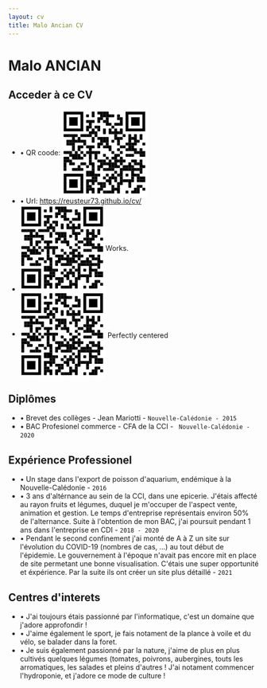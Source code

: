 ```yaml
---
layout: cv
title: Malo Ancian CV
---
```

# Malo ANCIAN

## Acceder à ce CV

* • QR coode: <img style="vertical-align:middle" src="/media/qr_code.png" alt="qrcode">
* • Url: https://reusteur73.github.io/cv/
* <div class="box">
    <img src="/media/qr_code.png">
    <span style="">Works.</span>
  </div>
 * <div>
    <img style="vertical-align:middle" src="/media/qr_code.png">
    <span style="vertical-align:middle">Perfectly centered</span>
  </div>

## Diplômes

* • Brevet des collèges - Jean Mariotti - `Nouvelle-Calédonie - 2015`
* • BAC Profesionel commerce - CFA de la CCI - ` Nouvelle-Calédonie - 2020`

## Expérience Professionel

* • Un stage dans l'export de poisson d'aquarium, endémique à la Nouvelle-Calédonie \- `2016`
* • 3 ans d'altérnance au sein de la CCI, dans une epicerie. J'étais affecté au rayon fruits et légumes, duquel je m'occuper de l'aspect vente, animation et gestion. Le temps d'entreprise représentais environ 50% de l'alternance. Suite à l'obtention de mon BAC, j'ai poursuit pendant 1 ans dans l'entreprise en CDI - `2018 - 2020`
* • Pendant le second confinement j'ai monté de A à Z un site sur l'évolution du COVID-19 (nombres de cas, ...) au tout début de l'épidemie. Le gouvernement à l'époque n'avait pas encore mit en place de site permetant une bonne visualisation. C'étais une super opportunité et éxpérience. Par la suite ils ont créer un site plus détaillé - `2021`



## Centres d'interets

* • J'ai toujours étais passionné par l'informatique, c'est un domaine que j'adore approfondir !
* • J'aime également le sport, je fais notament de la plance à voile et du vélo, se balader dans la foret.
* • Je suis également passionné par la nature, j'aime de plus en plus cultivés quelques légumes (tomates, poivrons, aubergines, touts les arromatiques, les salades et pleins d'autres ! J'ai notament commencer l'hydroponie, et j'adore ce mode de culture !

<style>
.box {
   display: flex;
   align-items:center;
}
</style>
